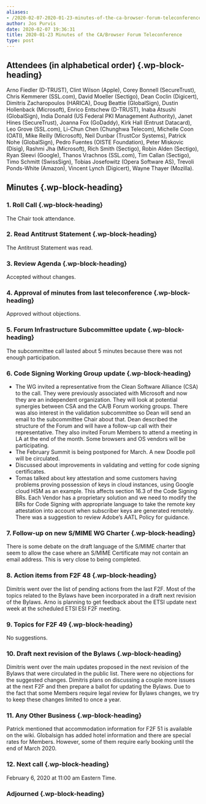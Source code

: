 ```yaml
---
aliases:
- /2020-02-07-2020-01-23-minutes-of-the-ca-browser-forum-teleconference/
author: Jos Purvis
date: 2020-02-07 19:36:31
title: 2020-01-23 Minutes of the CA/Browser Forum Teleconference
type: post
---
```


## Attendees (in alphabetical order) {.wp-block-heading}

Arno Fiedler (D-TRUST), Clint Wilson (Apple), Corey Bonnell (SecureTrust), Chris Kemmerer (SSL.com), David Moeller (Sectigo), Dean Coclin (Digicert), Dimitris Zacharopoulos (HARICA), Doug Beattie (GlobalSign), Dustin Hollenback (Microsoft), Enrico Entschew (D-TRUST), Inaba Atsushi (GlobalSign), India Donald (US Federal PKI Management Authority), Janet Hines (SecureTrust), Joanna Fox (GoDaddy), Kirk Hall (Entrust Datacard), Leo Grove (SSL.com), Li-Chun Chen (Chunghwa Telecom), Michelle Coon (OATI), Mike Reilly (Microsoft), Neil Dunbar (TrustCor Systems), Patrick Nohe (GlobalSign), Pedro Fuentes (OISTE Foundation), Peter Miskovic (Disig), Rashmi Jha (Microsoft), Rich Smith (Sectigo), Robin Alden (Sectigo), Ryan Sleevi (Google), Thanos Vrachnos (SSL.com), Tim Callan (Sectigo), Timo Schmitt (SwissSign), Tobias Josefowitz (Opera Software AS), Trevoli Ponds-White (Amazon), Vincent Lynch (Digicert), Wayne Thayer (Mozilla).

## Minutes {.wp-block-heading}

### 1. Roll Call {.wp-block-heading}

The Chair took attendance.

### 2. Read Antitrust Statement {.wp-block-heading}

The Antitrust Statement was read.

### 3. Review Agenda {.wp-block-heading}

Accepted without changes.

### 4. Approval of minutes from last teleconference {.wp-block-heading}

Approved without objections.

### 5. Forum Infrastructure Subcommittee update {.wp-block-heading}

The subcommittee call lasted about 5 minutes because there was not enough participation.

### 6. Code Signing Working Group update {.wp-block-heading}

- The WG invited a representative from the Clean Software Alliance (CSA) to the call. They were previously associated with Microsoft and now they are an independent organization. They will look at potential synergies between CSA and the CA/B Forum working groups. There was also interest in the validation subcommittee so Dean will send an email to the subcommittee Chair about that. Dean described the structure of the Forum and will have a follow-up call with their representative. They also invited Forum Members to attend a meeting in LA at the end of the month. Some browsers and OS vendors will be participating.
- The February Summit is being postponed for March. A new Doodle poll will be circulated.
- Discussed about improvements in validating and vetting for code signing certificates.
- Tomas talked about key attestation and some customers having problems proving possession of keys in cloud instances, using Google cloud HSM as an example. This affects section 16.3 of the Code Signing BRs. Each Vendor has a proprietary solution and we need to modify the BRs for Code Signing with appropriate language to take the remote key attestation into account when subscriber keys are generated remotely. There was a suggestion to review Adobe’s AATL Policy for guidance.

### 7. Follow-up on new S/MIME WG Charter {.wp-block-heading}

There is some debate on the draft language of the S/MIME charter that seem to allow the case where an S/MIME Certificate may not contain an email address. This is very close to being completed.

### 8. Action items from F2F 48 {.wp-block-heading}

Dimitris went over the list of pending actions from the last F2F. Most of the topics related to the Bylaws have been incorporated in a draft next revision of the Bylaws. Arno is planning to get feedback about the ETSI update next week at the scheduled ETSI ESI F2F meeting.

### 9. Topics for F2F 49 {.wp-block-heading}

No suggestions.

### 10. Draft next revision of the Bylaws {.wp-block-heading}

Dimitris went over the main updates proposed in the next revision of the Bylaws that were circulated in the public list. There were no objections for the suggested changes. Dimitris plans on discussing a couple more issues at the next F2F and then prepare a ballot for updating the Bylaws. Due to the fact that some Members require legal review for Bylaws changes, we try to keep these changes limited to once a year.

### 11. Any Other Business {.wp-block-heading}

Patrick mentioned that accommodation information for F2F 51 is available on the wiki. Globalsign has added hotel information and there are special rates for Members. However, some of them require early booking until the end of March 2020.

### 12. Next call {.wp-block-heading}

February 6, 2020 at 11:00 am Eastern Time.

### Adjourned {.wp-block-heading}